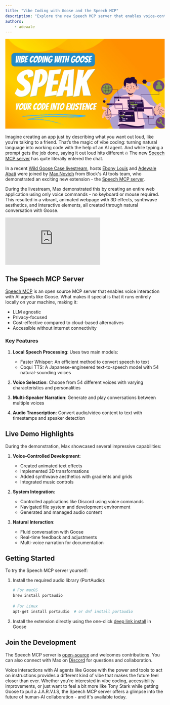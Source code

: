 ```yaml
---
title: "Vibe Coding with Goose and the Speech MCP"
description: "Explore the new Speech MCP server that enables voice-controlled coding and natural conversation with your AI agent"
authors: 
    - adewale
---
```


![blog cover](vibe-coding.png)

Imagine creating an app just by describing what you want out loud, like you’re talking to a friend. That’s the magic of vibe coding: turning natural language into working code with the help of an AI agent. And while typing a prompt gets the job done, saying it out loud hits different 🔥 The new [Speech MCP server](/docs/mcp/speech-mcp) has quite literally entered the chat.

<!--truncate-->

In a recent [Wild Goose Case livestream](https://www.youtube.com/watch?v=Zey9GHyXlHYe), hosts [Ebony Louis](https://www.linkedin.com/in/ebonylouis/) and [Adewale Abati](https://www.linkedin.com/in/acekyd/) were joined by [Max Novich](https://www.linkedin.com/in/maksym-stepanenko-26404867) from Block's AI tools team, who demonstrated an exciting new extension - the [Speech MCP server](https://github.com/Kvadratni/speech-mcp). 

During the livestream, Max demonstrated this by creating an entire web application using only voice commands - no keyboard or mouse required. This resulted in a vibrant, animated webpage with 3D effects, synthwave aesthetics, and interactive elements, all created through natural conversation with Goose.

<iframe class="aspect-ratio" src="https://www.youtube.com/embed/Zey9GHyXlHY?start=437&end=752" title="YouTube video player" frameborder="0" allow="accelerometer; autoplay; clipboard-write; encrypted-media; gyroscope; picture-in-picture; web-share" referrerpolicy="strict-origin-when-cross-origin" allowfullscreen></iframe>


## The Speech MCP Server

[Speech MCP](https://github.com/Kvadratni/speech-mcp) is an open source MCP server that enables voice interaction with AI agents like Goose. What makes it special is that it runs entirely locally on your machine, making it:

- LLM agnostic
- Privacy-focused
- Cost-effective compared to cloud-based alternatives
- Accessible without internet connectivity

### Key Features

1. **Local Speech Processing**: Uses two main models:
   - Faster Whisper: An efficient method to convert speech to text
   - Coqui TTS: A Japanese-engineered text-to-speech model with 54 natural-sounding voices

2. **Voice Selection**: Choose from 54 different voices with varying characteristics and personalities

3. **Multi-Speaker Narration**: Generate and play conversations between multiple voices

4. **Audio Transcription**: Convert audio/video content to text with timestamps and speaker detection

## Live Demo Highlights

During the demonstration, Max showcased several impressive capabilities:

1. **Voice-Controlled Development**:
   - Created animated text effects
   - Implemented 3D transformations
   - Added synthwave aesthetics with gradients and grids
   - Integrated music controls

2. **System Integration**:
   - Controlled applications like Discord using voice commands
   - Navigated file system and development environment
   - Generated and managed audio content

3. **Natural Interaction**:
   - Fluid conversation with Goose
   - Real-time feedback and adjustments
   - Multi-voice narration for documentation

## Getting Started

To try the Speech MCP server yourself:

1. Install the required audio library (PortAudio):
   ```bash
   # For macOS
   brew install portaudio
   
   # For Linux
   apt-get install portaudio  # or dnf install portaudio
   ```

2. Install the extension directly using the one-click [deep link install](goose://extension?cmd=uvx&&arg=-p&arg=3.10.14&arg=speech-mcp@latest&id=speech_mcp&name=Speech%20Interface&description=Voice%20interaction%20with%20audio%20visualization%20for%20Goose) in Goose


## Join the Development

The Speech MCP server is [open-source](https://github.com/Kvadratni/speech-mcp) and welcomes contributions. You can also connect with Max on [Discord](https://discord.gg/goose-oss) for questions and collaboration.

Voice interactions with AI agents like Goose with the power and tools to act on instructions provides a different kind of vibe that makes the future feel closer than ever. Whether you're interested in vibe coding, accessibility improvements, or just want to feel a bit more like Tony Stark while getting Goose to pull a J.A.R.V.I.S, the Speech MCP server offers a glimpse into the future of human-AI collaboration - and it's available today.

<head>
  <meta property="og:title" content="Vibe Coding with Goose and the Speech MCP" />
  <meta property="og:type" content="article" />
  <meta property="og:url" content="https://block.github.io/goose/blog/2025/03/28/vibe-coding-with-goose" />
  <meta property="og:description" content="Explore the new Speech MCP server that enables voice-controlled coding and natural conversation with your AI agent." />
  <meta property="og:image" content="https://block.github.io/goose/assets/images/vibe-coding-b2efeed37ea43f4773da5f1ff96f4184.png" />
  <meta name="twitter:card" content="summary_large_image" />
  <meta property="twitter:domain" content="block.github.io/goose" />
  <meta name="twitter:title" content="Vibe Coding with Goose and the Speech MCP" />
  <meta name="twitter:description" content="Explore the new Speech MCP server that enables voice-controlled coding and natural conversation with your AI agent." />
  <meta name="twitter:image" content="https://block.github.io/goose/assets/images/vibe-coding-b2efeed37ea43f4773da5f1ff96f4184.png" />
</head>
